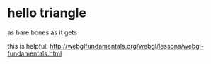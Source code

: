 # hello triangle

as bare bones as it gets

this is helpful: http://webglfundamentals.org/webgl/lessons/webgl-fundamentals.html
